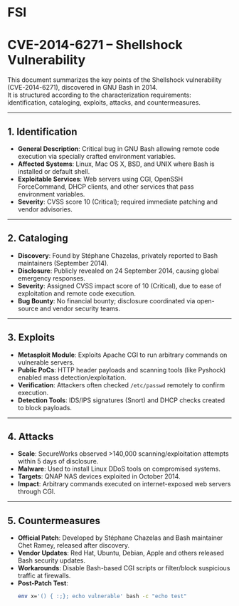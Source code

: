 # FSI

# CVE-2014-6271 – Shellshock Vulnerability

This document summarizes the key points of the Shellshock vulnerability (CVE-2014-6271), discovered in GNU Bash in 2014.  
It is structured according to the characterization requirements: identification, cataloging, exploits, attacks, and countermeasures.

---

## 1. Identification
- **General Description**: Critical bug in GNU Bash allowing remote code execution via specially crafted environment variables.  
- **Affected Systems**: Linux, Mac OS X, BSD, and UNIX where Bash is installed or default shell.  
- **Exploitable Services**: Web servers using CGI, OpenSSH ForceCommand, DHCP clients, and other services that pass environment variables.  
- **Severity**: CVSS score 10 (Critical); required immediate patching and vendor advisories.  

---

## 2. Cataloging
- **Discovery**: Found by Stéphane Chazelas, privately reported to Bash maintainers (September 2014).  
- **Disclosure**: Publicly revealed on 24 September 2014, causing global emergency responses.  
- **Severity**: Assigned CVSS impact score of 10 (Critical), due to ease of exploitation and remote code execution.  
- **Bug Bounty**: No financial bounty; disclosure coordinated via open-source and vendor security teams.  

---

## 3. Exploits
- **Metasploit Module**: Exploits Apache CGI to run arbitrary commands on vulnerable servers.  
- **Public PoCs**: HTTP header payloads and scanning tools (like Pyshock) enabled mass detection/exploitation.  
- **Verification**: Attackers often checked `/etc/passwd` remotely to confirm execution.  
- **Detection Tools**: IDS/IPS signatures (Snort) and DHCP checks created to block payloads.  

---

## 4. Attacks
- **Scale**: SecureWorks observed >140,000 scanning/exploitation attempts within 5 days of disclosure.  
- **Malware**: Used to install Linux DDoS tools on compromised systems.  
- **Targets**: QNAP NAS devices exploited in October 2014.  
- **Impact**: Arbitrary commands executed on internet-exposed web servers through CGI.  

---

## 5. Countermeasures
- **Official Patch**: Developed by Stéphane Chazelas and Bash maintainer Chet Ramey, released after discovery.  
- **Vendor Updates**: Red Hat, Ubuntu, Debian, Apple and others released Bash security updates.  
- **Workarounds**: Disable Bash-based CGI scripts or filter/block suspicious traffic at firewalls.  
- **Post-Patch Test**:  
  ```bash
  env x='() { :;}; echo vulnerable' bash -c "echo test"
